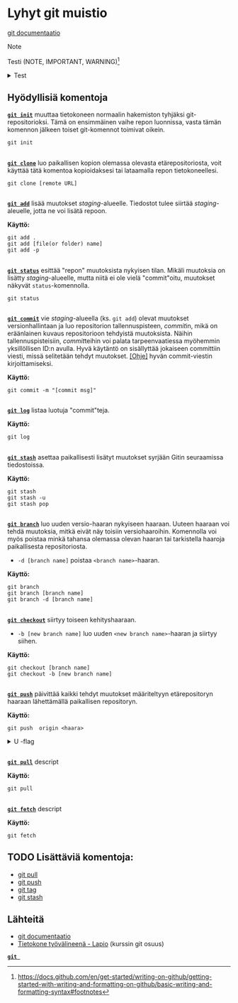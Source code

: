 # Lyhyt git muistio
[git documentaatio](https://git-scm.com/docs/)

> [!NOTE]
> Testi
> (NOTE, IMPORTANT, WARNING)[^1]

<details>
  <summary>Test</summary>
  Spoiler text
</details>


## Hyödyllisiä komentoja

**[`git init`](https://git-scm.com/docs/git-init)** muuttaa tietokoneen normaalin hakemiston tyhjäksi git-repositorioksi. Tämä on ensimmäinen vaihe repon luonnissa, vasta tämän komennon jälkeen toiset git-komennot toimivat oikein.

```
git init
```
##

**[`git clone`](https://git-scm.com/docs/git-clone)** luo paikallisen kopion olemassa olevasta etärepositoriosta, voit käyttää tätä komentoa kopioidaksesi tai lataamalla repon tietokoneellesi.

```
git clone [remote URL]
```
##

**[`git add`](https://git-scm.com/docs/git-add)** lisää muutokset *staging*-alueelle. Tiedostot tulee siirtää *staging*-aleuelle, jotta ne voi lisätä repoon.
  
**Käyttö:**
```
git add .
git add [file(or folder) name]
git add -p
```
##

**[`git status`](https://git-scm.com/docs/git-status)** esittää "repon" muutoksista nykyisen tilan. Mikäli muutoksia on lisätty *staging*-alueelle, mutta niitä ei ole vielä "commit"oitu, muutokset näkyvät `status`-komennolla. 

```
git status
```
##

**[`git commit`](https://git-scm.com/docs/git-commit)** vie *staging*-alueella (ks. `git add`) olevat muutokset versionhallintaan ja luo repositorion tallennuspisteen, *commit*in, mikä on eräänlainen kuvaus repositorioon tehdyistä muutoksista. Näihin tallennuspisteisiin, *commit*teihin voi palata tarpeenvaatiessa myöhemmin yksillöllisen ID:n avulla. Hyvä käytäntö on sisällyttää jokaiseen committiin viesti, missä selitetään tehdyt muutokset. [[Ohje]](https://github.com/erlang/otp/wiki/writing-good-commit-messages) hyvän commit-viestin kirjoittamiseksi.

**Käyttö:**
```
git commit -m "[commit msg]"
```
##

**[`git log`](https://git-scm.com/docs/git-log)** listaa luotuja "commit"teja.

**Käyttö:**
```
git log
```

##

**[`git stash`](https://git-scm.com/docs/stash)** asettaa paikallisesti lisätyt muutokset syrjään Gitin seuraamissa tiedostoissa.

**Käyttö:**
```
git stash
git stash -u
git stash pop
```

##

**[`git branch`](https://git-scm.com/docs/git-branch)** luo uuden versio-haaran nykyiseen haaraan. Uuteen haaraan voi tehdä muutoksia, mitkä eivät näy toisiin versiohaaroihin. Komennolla voi myös poistaa minkä tahansa olemassa olevan haaran tai tarkistella haaroja paikallisesta repositoriosta.

* `-d [branch name]` poistaa `<branch name>`-haaran.

**Käyttö:**
```
git branch
git branch [branch name]
git branch -d [branch name]
```
##

**[`git checkout`](https://git-scm.com/docs/git-checkout)** siirtyy toiseen kehityshaaraan.

* `-b [new branch name]` luo uuden `<new branch name>`-haaran ja siirtyy siihen.

**Käyttö:**
```
git checkout [branch name]
git checkout -b [new branch name]
```

##

**[`git push`](https://git-scm.com/docs/)** päivittää kaikki tehdyt muutokset määriteltyyn etärepositoryn haaraan lähettämällä paikallisen repositoryn. 

**Käyttö:**
```
git push  origin <haara>
```

<details>
  <summary>U -flag</summary>
  Jatkossa ei tarvitse osoittaa haaraa

  **Käyttö:**
```
git push  origin <haara>
```
</details>

##

**[`git pull`](https://git-scm.com/docs/)** descript

**Käyttö:**
```
git pull
```


##

**[`git fetch`](https://git-scm.com/docs/)** descript

**Käyttö:**
```
git fetch
```

## TODO Lisättäviä komentoja:
- [git pull](https://git-scm.com/docs/git-pull)
- [git push](https://git-scm.com/docs/git-push)
- [git tag]()
- [git stash]() 

## Lähteitä
- [git documentaatio](https://git-scm.com/docs/)
- [Tietokone työvälineenä - Lapio](https://tkt-lapio.github.io/git/) (kurssin git osuus)

<link https://dzone.com/articles/top-20-git-commands-with-examples>
<link https://vm.utu.fi/document/fi_pieni-git-opas.pdf>

 **[`git `]()**

[^1]: https://docs.github.com/en/get-started/writing-on-github/getting-started-with-writing-and-formatting-on-github/basic-writing-and-formatting-syntax#footnotes
